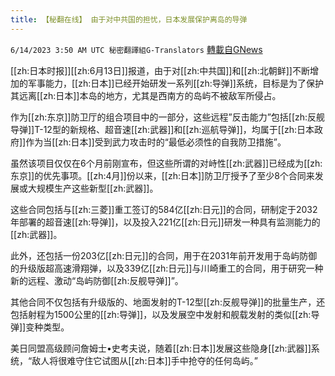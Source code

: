 ```yaml
---
title: 【秘翻在线】 由于对中共国的担忧，日本发展保护离岛的导弹
---
```

`6/14/2023 3:50 AM UTC 秘密翻譯組G-Translators` [轉載自GNews](https://gnews.org/articles/1380956)

[[zh:日本时报]][[zh:6月13日]]报道，由于对[[zh:中共国]]和[[zh:北朝鲜]]不断增加的军事能力，[[zh:日本]]已经开始研发一系列[[zh:导弹]]系统，目标是为了保护其远离[[zh:日本]]本岛的地方，尤其是西南方的岛屿不被敌军所侵占。

作为[[zh:东京]]防卫厅的组合项目中的一部分，这些远程”反击能力”包括[[zh:反舰导弹]]T-12型的新规格、超音速[[zh:武器]]和[[zh:巡航导弹]]，均属于[[zh:日本政府]]作为当[[zh:日本]]受到武力攻击时的“最低必须性的自我防卫措施”。

虽然该项目仅仅在6个月前刚宣布，但这些所谓的对峙性[[zh:武器]]已经成为[[zh:东京]]的优先事项。[[zh:4月]]份以来，[[zh:日本]]防卫厅授予了至少8个合同来发展或大规模生产这些新型[[zh:武器]]。

这些合同包括与[[zh:三菱]]重工签订的584亿[[zh:日元]]的合同，研制定于2032年部署的超音速[[zh:导弹]]，以及投入221亿[[zh:日元]]研发一种具有监测能力的[[zh:武器]]。

此外，还包括一份203亿[[zh:日元]]的合同，用于在2031年前开发用于岛屿防御的升级版超高速滑翔弹，以及339亿[[zh:日元]]与川崎重工的合同，用于研究一种新的远程、激动“岛屿防御[[zh:反舰导弹]]”。

其他合同不仅包括有升级版的、地面发射的T-12型[[zh:反舰导弹]]的批量生产，还包括射程为1500公里的[[zh:导弹]]，以及发展空中发射和舰载发射的类似[[zh:导弹]]变种类型。

美日同盟高级顾问詹姆士•史考夫说，随着[[zh:日本]]发展这些隐身[[zh:武器]]系统，“敌人将很难守住它试图从[[zh:日本]]手中抢夺的任何岛屿。”
